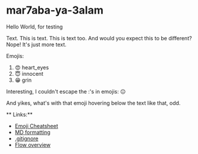 # mar7aba-ya-3alam
Hello World, for testing

Text. This is text. This is text too.
And would you expect this to be different? Nope! It's just more text.


Emojis:

1. :heart_eyes: heart_eyes
2. :innocent:   innocent
3. :grin:       grin

Interesting, I couldn't escape the :'s in emojis: :neutral_face:

And yikes, what's with that emoji hovering below the text like that, odd.



** Links:** 

* [Emoji Cheatsheet](http://www.emoji-cheat-sheet.com/)
* [MD formatting](https://help.github.com/articles/basic-writing-and-formatting-syntax/)
* [.gitignore](https://help.github.com/articles/ignoring-files/)
* [Flow overview](https://guides.github.com/overviews/flow/)
